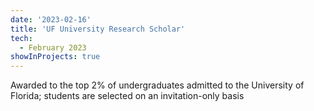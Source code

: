 ```yaml
---
date: '2023-02-16'
title: 'UF University Research Scholar'
tech:
  - February 2023
showInProjects: true
---
```


Awarded to the top 2% of undergraduates admitted to the University of Florida;
students are selected on an invitation-only basis
